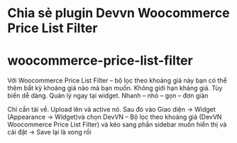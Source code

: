 # Chia sẻ plugin Devvn Woocommerce Price List Filter
# woocommerce-price-list-filter
Với Woocommerce Price List Filter – bộ lọc theo khoảng giá này bạn có thể thêm bất kỳ khoảng giá nào mà bạn muốn. Không giới hạn khảng giá. Tùy biến dễ dàng. Quản lý ngay tại widget. Nhanh – nhỏ – gọn – đơn giản

Chỉ cần tải về. Upload lên và active nó. Sau đó vào Giao diện -> Widget (Appearance -> Widget)và chọn DevVN – Bộ lọc theo khoảng giá (DevVN Woocommerce Price List Filter) và kéo sang phần sidebar muốn hiển thị và cài đặt -> Save lại là xong rồi

